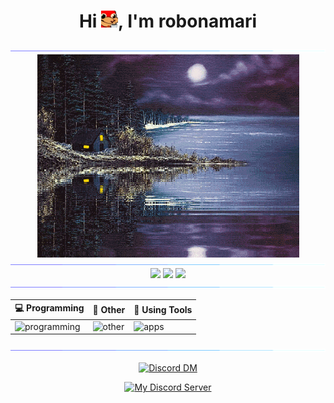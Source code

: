 <h1 align="center">Hi <img src="Emojis/Coffee_duck.png" alt="اردک قهوه" width="27" height="27"/>, I'm robonamari</h1>

<div>
<img src="gifs/Color_bar.gif">

<div align="center">
<img align="center" src="gifs/cabin.gif" alt="کلبه" width="419" height="325"/>
</div>

<img src="gifs/Color_bar.gif">

<div align="center">

  <img src="https://github-readme-stats.vercel.app/api?username=robonamari&theme=transparent"/>
  <img src="https://github-readme-stats.vercel.app/api/top-langs/?username=robonamari&theme=transparent"/>
  <img src="https://github-profile-trophy.vercel.app/?username=robonamari&theme=onedark&no-bg=true&no-frame=true"/>

</div>



<img src="gifs/Color_bar.gif">


<div align="center">

| 💻 Programming | 🔎 Other | 🧰 Using Tools |
| ----------- | ----------- | ----------- |
| ![programming](https://skillicons.dev/icons?i=py,html,css,nodejs) | ![other](https://skillicons.dev/icons?i=wordpress,sqlite,bots,md) | ![apps](https://skillicons.dev/icons?i=github,discord,powershell,vscode,cloudflare,workers,windows)
</div>


<img src="gifs/Color_bar.gif">
</div>

<div align="center">

[![Discord DM](https://discord.c99.nl/widget/theme-3/905561025829548113.png)](https://discordapp.com/users/905561025829548113)

[![My Discord Server](https://discord.com/api/guilds/1044595742259556373/widget.png?style=banner2)](https://discord.gg/XEpFbnqrTq)

</div>
